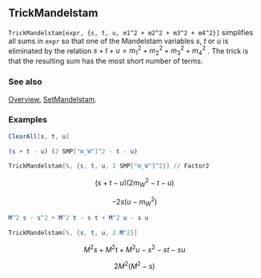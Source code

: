 ## TrickMandelstam

`TrickMandelstam[expr, {s, t, u, m1^2 + m2^2 + m3^2 + m4^2}]` simplifies all sums in `expr` so that one of the Mandelstam variables $s$, $t$ or $u$ is eliminated by the relation $s + t + u = m_1^2 + m_2^2 + m_3^2 + m_4^2$ . The trick is that the resulting sum has the most short number of terms.

### See also

[Overview](Extra/FeynCalc.md), [SetMandelstam](SetMandelstam.md).

### Examples

```mathematica
ClearAll[s, t, u] 
 
(s + t - u) (2 SMP["m_W"]^2 - t - u) 
 
TrickMandelstam[%, {s, t, u, 2 SMP["m_W"]^2}] // Factor2
```

$$(s+t-u) \left(2 m_W^2-t-u\right)$$

$$-2 s \left(u-m_W^2\right)$$

```mathematica
M^2 s - s^2 + M^2 t - s t + M^2 u - s u 
 
TrickMandelstam[%, {s, t, u, 2 M^2}]
```

$$M^2 s+M^2 t+M^2 u-s^2-s t-s u$$

$$2 M^2 \left(M^2-s\right)$$